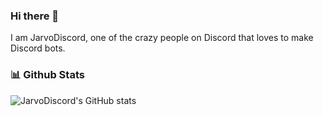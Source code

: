 ### Hi there 👋
I am JarvoDiscord, one of the crazy people on Discord that loves to make Discord bots.

### 📊 Github Stats
![JarvoDiscord's GitHub stats](https://github-readme-stats.vercel.app/api?username=JarvoDiscord&show_icons=true&theme=onedark)
